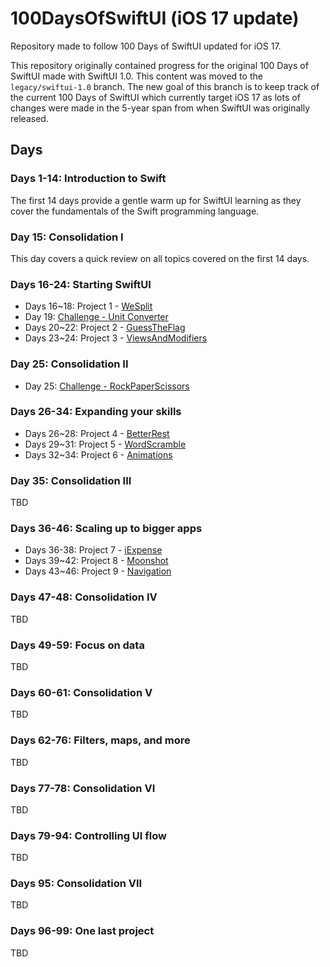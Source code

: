 
# 100DaysOfSwiftUI (iOS 17 update)

Repository made to follow 100 Days of SwiftUI updated for iOS 17.

This repository originally contained progress for the original 100 Days of SwiftUI made with SwiftUI 1.0. This content was moved to the `legacy/swiftui-1.0` branch. The new goal of this branch is to keep track of the current 100 Days of SwiftUI which currently target iOS 17 as lots of changes were made in the 5-year span from when SwiftUI was originally released.

## Days

### Days 1-14: Introduction to Swift

The first 14 days provide a gentle warm up for SwiftUI learning as they cover the fundamentals of the Swift programming language.

### Day 15: Consolidation I

This day covers a quick review on all topics covered on the first 14 days.

### Days 16-24: Starting SwiftUI

- Days 16~18: Project 1 - [WeSplit](Days/WeSplit)
- Day 19: [Challenge - Unit Converter](Challenges/UnitConverter)
- Days 20~22: Project 2 - [GuessTheFlag](Days/GuessTheFlag)
- Days 23~24: Project 3 - [ViewsAndModifiers](Days/ViewsAndModifiers)

### Day 25: Consolidation II

- Day 25: [Challenge - RockPaperScissors](Challenges/RockPaperScissors)

### Days 26-34: Expanding your skills

- Days 26~28: Project 4 - [BetterRest](Days/BetterRest)
- Days 29~31: Project 5 - [WordScramble](Days/WordScramble)
- Days 32~34: Project 6 - [Animations](Days/Animations)

### Day 35: Consolidation III

TBD

### Days 36-46: Scaling up to bigger apps

- Days 36-38: Project 7 - [iExpense](Days/iExpense)
- Days 39~42: Project 8 - [Moonshot](Days/Moonshot)
- Days 43~46: Project 9 - [Navigation](Days/Navigation)

### Days 47-48: Consolidation IV

TBD

### Days 49-59: Focus on data

TBD

### Days 60-61: Consolidation V

TBD

### Days 62-76: Filters, maps, and more

TBD

### Days 77-78: Consolidation VI

TBD

### Days 79-94: Controlling UI flow

TBD


### Days 95: Consolidation VII

TBD

### Days 96-99: One last project

TBD
